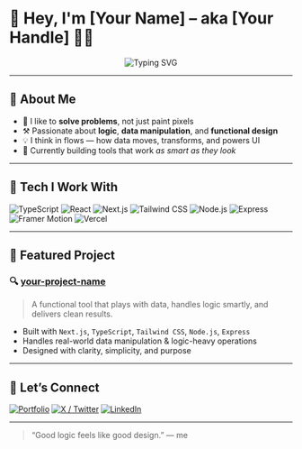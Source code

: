 # 👋 Hey, I'm [Your Name] – aka **[Your Handle]** 🧑‍💻

<div align="center">
  <img src="https://readme-typing-svg.herokuapp.com?font=Fira+Code&weight=500&pause=1000&color=14B8A6&center=true&vCenter=true&width=480&lines=Frontend+Dev+%7C+Logic+Driven;I+build+things+that+work+and+make+sense;" alt="Typing SVG" />
</div>

---

## 🧩 About Me

- 🧠 I like to **solve problems**, not just paint pixels  
- ⚒️ Passionate about **logic**, **data manipulation**, and **functional design**
- 💡 I think in flows — how data moves, transforms, and powers UI
- 🌱 Currently building tools that work *as smart as they look*

---

## 🔧 Tech I Work With

![TypeScript](https://img.shields.io/badge/-TypeScript-3178C6?style=for-the-badge&logo=typescript)
![React](https://img.shields.io/badge/-React-61DAFB?style=for-the-badge&logo=react&logoColor=black)
![Next.js](https://img.shields.io/badge/-Next.js-000000?style=for-the-badge&logo=nextdotjs)
![Tailwind CSS](https://img.shields.io/badge/-Tailwind-06B6D4?style=for-the-badge&logo=tailwindcss)
![Node.js](https://img.shields.io/badge/-Node.js-339933?style=for-the-badge&logo=nodedotjs&logoColor=white)
![Express](https://img.shields.io/badge/-Express-000000?style=for-the-badge&logo=express&logoColor=white)
![Framer Motion](https://img.shields.io/badge/-Framer%20Motion-white?style=for-the-badge&logo=framer&logoColor=black)
![Vercel](https://img.shields.io/badge/-Vercel-000000?style=for-the-badge&logo=vercel)

---

## 🚧 Featured Project

### 🔍 [your-project-name](https://github.com/yourhandle/your-project)
> A functional tool that plays with data, handles logic smartly, and delivers clean results.

- Built with `Next.js`, `TypeScript`, `Tailwind CSS`, `Node.js`, `Express`
- Handles real-world data manipulation & logic-heavy operations
- Designed with clarity, simplicity, and purpose

---

## 🤝 Let’s Connect

[![Portfolio](https://img.shields.io/badge/-Portfolio-000000?style=flat&logo=vercel&logoColor=white)](https://yourdomain.com)
[![X / Twitter](https://img.shields.io/badge/-@yourhandle-1DA1F2?style=flat&logo=twitter&logoColor=white)](https://twitter.com/yourhandle)
[![LinkedIn](https://img.shields.io/badge/-LinkedIn-0077B5?style=flat&logo=linkedin&logoColor=white)](https://linkedin.com/in/yourprofile)

---

> “Good logic feels like good design.” — me
